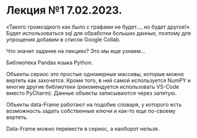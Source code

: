 
# **Лекция №1 7.02.2023.**

«Такого громоздкого как было с графами не будет…, но будет другое!»
Будет использоваться sql для обработки больших данных, поэтому для упрощения добавим в список Google Collab.

Что значит задание на лекциях? Это мы еще узнаем…

Библиотека Pandas языка Python.

Объекты сериос это простые одномерные массивы, которые можно вертеть как захочется. Кроме того, в ней самой используется NumPY и многие другие библиотеки (рекомендуется использовать VS-Code вместо PyCharm). Данные объекты записываются через запятую.

Объекты data-Frame работают на подобие словаря, у которого есть возможность задать собственные ключи и как-то еще по-своему вертеть.

Data-Frame можно перевести в сериос, а наоборот нельзя.